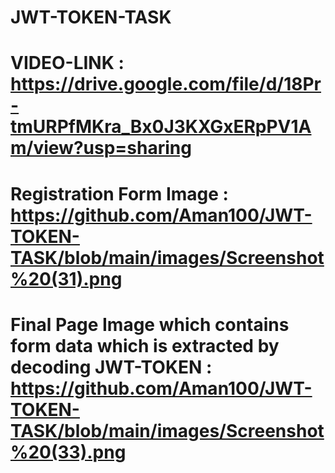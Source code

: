 # JWT-TOKEN-TASK
# VIDEO-LINK : https://drive.google.com/file/d/18Pr-tmURPfMKra_Bx0J3KXGxERpPV1Am/view?usp=sharing
# Registration Form Image : https://github.com/Aman100/JWT-TOKEN-TASK/blob/main/images/Screenshot%20(31).png
# Final Page Image which contains form data which is extracted by decoding JWT-TOKEN : https://github.com/Aman100/JWT-TOKEN-TASK/blob/main/images/Screenshot%20(33).png

